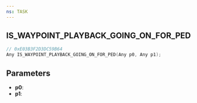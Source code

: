 ```yaml
---
ns: TASK
---
```

## IS_WAYPOINT_PLAYBACK_GOING_ON_FOR_PED

```c
// 0xE03B3F2D3DC59B64
Any IS_WAYPOINT_PLAYBACK_GOING_ON_FOR_PED(Any p0, Any p1);
```

## Parameters
* **p0**:
* **p1**:
